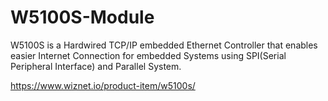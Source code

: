 # W5100S-Module
W5100S is a Hardwired TCP/IP embedded Ethernet Controller that enables easier Internet Connection for embedded Systems using SPI(Serial Peripheral Interface) and Parallel System.

https://www.wiznet.io/product-item/w5100s/

